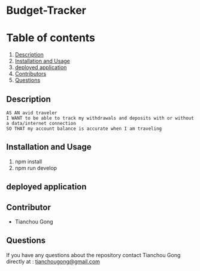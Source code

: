 # Budget-Tracker

<!-- <div align="center">
 <img src="https://img.shields.io/badge/JavaScript-323330?style=flat&logo=javascript&logoColor=F7DF1E" alt="JavaScript Badge"/>
 <img src="https://img.shields.io/badge/Node.js-43853D?style=flat&logo=node.js&logoColor=white" alt="NodeJS Badge"/>
 <img src="https://img.shields.io/badge/Express.js-white?style=flat&logo=express&logoColor=black" alt="ExpressJS Badge"/>
 <img src="https://img.shields.io/badge/MySQL-00000F?style=flat&logo=mysql&logoColor=white" alt="MySQL Badge"/>
</div> -->

# Table of contents
1. [Description](#description)
2. [Installation and Usage](#installation-and-usage)
3. [deployed application](#deployed-application)
4. [Contributors](#contributor)
5. [Questions](#questions)

## Description
```
AS AN avid traveler
I WANT to be able to track my withdrawals and deposits with or without a data/internet connection
SO THAT my account balance is accurate when I am traveling 
```
## Installation and Usage
1. npm install
2. npm run develop

## deployed application


## Contributor

* Tianchou Gong

## Questions
If you have any questions about the repository contact Tianchou Gong directly at : tianchougong@gmail.com
